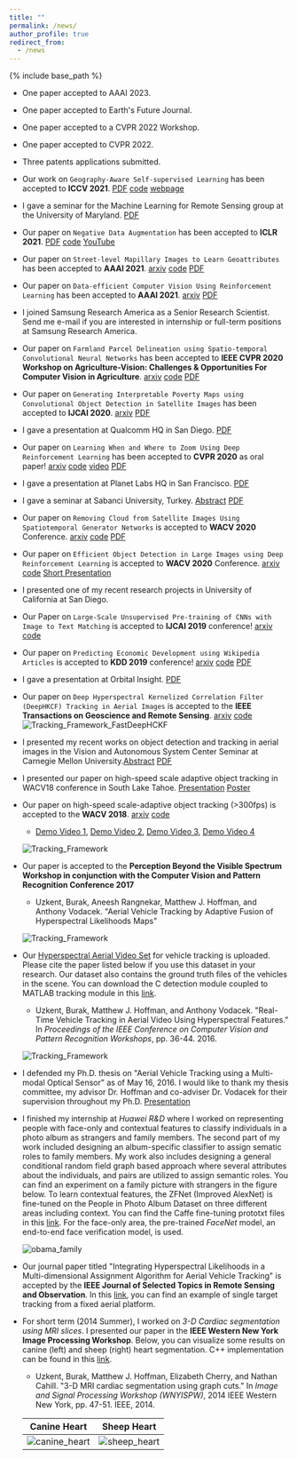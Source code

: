 ```yaml
---
title: ""
permalink: /news/
author_profile: true
redirect_from:
  - /news
---
```


{% include base_path %}
- One paper accepted to AAAI 2023.

- One paper accepted to Earth's Future Journal. 

- One paper accepted to a CVPR 2022 Workshop.

- One paper accepted to CVPR 2022.

- Three patents applications submitted.

- Our work on `Geography-Aware Self-supervised Learning` has been accepted to **ICCV 2021**. [PDF](https://openaccess.thecvf.com/content/ICCV2021/papers/Ayush_Geography-Aware_Self-Supervised_Learning_ICCV_2021_paper.pdf) [code](https://github.com/sustainlab-group/geography-aware-ssl) [webpage](https://geography-aware-ssl.github.io/)

- I gave a seminar for the Machine Learning for Remote Sensing group at the University of Maryland. [PDF](../files/UMSeminar_Burak.pdf)

- Our paper on `Negative Data Augmentation` has been accepted to **ICLR 2021**. [PDF](https://openreview.net/forum?id=Ovp8dvB8IBH) [code](https://github.com/ermongroup/NDA) [YouTube](https://www.youtube.com/watch?v=K-1mN2mz66k&t=21s&ab_channel=HenryAILabs)

- Our paper on `Street-level Mapillary Images to Learn Geoattributes` has been accepted to **AAAI 2021**. [arxiv](https://arxiv.org/pdf/2006.08661.pdf) [code](https://github.com/sustainlab-group/mapillarygcn) [PDF](https://www.aaai.org/AAAI21Papers/AAAI-10056.LeeJ.pdf)

- Our paper on `Data-efficient Computer Vision Using Reinforcement Learning` has been accepted to **AAAI 2021**. [arxiv](https://arxiv.org/pdf/2006.04224.pdf) [PDF](https://www.aaai.org/AAAI21Papers/AAAI-10300.AyushK.pdf)

- I joined Samsung Research America as a Senior Research Scientist. Send me e-mail if you are interested in internship or full-term positions at Samsung Research America.

- Our paper on `Farmland Parcel Delineation using Spatio-temporal Convolutional Neural Networks` has been accepted to **IEEE CVPR 2020 Workshop on Agriculture-Vision: Challenges & Opportunities For Computer Vision in Agriculture**. [arxiv](https://arxiv.org/pdf/2004.05471.pdf) [code](https://github.com/sustainlab-group/ParcelDelineation) [PDF](https://openaccess.thecvf.com/content_CVPRW_2020/papers/w5/Aung_Farm_Parcel_Delineation_Using_Spatio-Temporal_Convolutional_Networks_CVPRW_2020_paper.pdf)

- Our paper on `Generating Interpretable Poverty Maps using Convolutional Object Detection in Satellite Images` has been accepted to **IJCAI 2020**. [arxiv](https://arxiv.org/pdf/2002.01612.pdf) [PDF](https://www.ijcai.org/Proceedings/2020/0608.pdf)

- I gave a presentation at Qualcomm HQ in San Diego. [PDF](../files/Qualcomm.pdf)

- Our paper on `Learning When and Where to Zoom Using Deep Reinforcement Learning` has been accepted to **CVPR 2020** as oral paper! [arxiv](https://arxiv.org/pdf/2003.00425.pdf) [code](https://github.com/ermongroup/PatchDrop) [video](https://www.youtube.com/watch?v=n0HGh2x6Cgg) [PDF](https://openaccess.thecvf.com/content_CVPR_2020/papers/Uzkent_Learning_When_and_Where_to_Zoom_With_Deep_Reinforcement_Learning_CVPR_2020_paper.pdf)

- I gave a presentation at Planet Labs HQ in San Francisco. [PDF](../files/Planet_Presentation.pdf)

- I gave a seminar at Sabanci University, Turkey. [Abstract](https://mfg.sabanciuniv.edu/tr/events-detail/21371) [PDF](../files/Sabanci_Seminar.pdf)

- Our paper on `Removing Cloud from Satellite Images Using Spatiotemporal Generator Networks` is accepted to **WACV 2020** Conference. [arxiv](https://arxiv.org/pdf/1912.06838.pdf) [code](https://github.com/VSAnimator/stgan) [PDF](https://openaccess.thecvf.com/content_WACV_2020/papers/Sarukkai_Cloud_Removal_from_Satellite_Images_using_Spatiotemporal_Generator_Networks_WACV_2020_paper.pdf)

- Our paper on `Efficient Object Detection in Large Images using Deep Reinforcement Learning` is accepted to **WACV 2020** Conference. [arxiv](https://arxiv.org/pdf/1912.03966.pdf) [code](https://github.com/uzkent/EfficientObjectDetection) [Short Presentation](../files/WACV_Short.pdf)

- I presented one of my recent research projects in University of California at San Diego.

- Our Paper on `Large-Scale Unsupervised Pre-training of CNNs with Image to Text Matching` is accepted to **IJCAI 2019** conference! [arxiv](https://arxiv.org/pdf/1905.02506.pdf) [code](https://github.com/uzkent/WikiSatNet)

- Our paper on `Predicting Economic Development using Wikipedia Articles` is accepted to **KDD 2019** conference! [arxiv](https://arxiv.org/pdf/1905.01627.pdf) [code](https://github.com/uzkent/WikipediaPovertyMapping) [PDF](https://dl.acm.org/doi/10.1145/3292500.3330784)

- I gave a presentation at Orbital Insight. [PDF](../files/Orbital_Insight_Presentation.pdf)

- Our paper on `Deep Hyperspectral Kernelized Correlation Filter (DeepHKCF) Tracking in Aerial Images` is accepted to the **IEEE Transactions on Geoscience and Remote Sensing**. [arxiv](https://arxiv.org/abs/1711.07235) [code](https://github.com/uzkent/HKCF_Tracker)
	![Tracking_Framework_FastDeepHCKF](../images/FastDeepHKCF_Framework.png)

- I presented my recent works on object detection and tracking in aerial images in the Vision and Autonomous System Center Seminar at Carnegie Mellon University.[Abstract](https://www.ri.cmu.edu/event/object-detection-and-tracking-on-low-resolution-aerial-images/) [PDF](../files/CMU_VSAR_Seminar.pdf)

- I presented our paper on high-speed scale adaptive object tracking in WACV18 conference in South Lake Tahoe. [Presentation](../files/WACV18_Presentation.pdf) [Poster](../files/WACV18_Poster.pdf)

- Our paper on high-speed scale-adaptive object tracking (>300fps) is accepted to the **WACV 2018**. [arxiv](https://arxiv.org/pdf/1801.06729.pdf) [code](https://github.com/uzkent/EnKCF_Tracker)

  - [Demo Video 1](https://www.youtube.com/embed/dWeIbECiVkY?ecver=1), [Demo Video 2](https://www.youtube.com/embed/ZCnAjxJkseY?ecver=1), [Demo Video 3](https://www.youtube.com/embed/hAxA903YH2Y?ecver=1), [Demo Video 4](https://www.youtube.com/embed/h-yXx1A2dL0?ecver=1)

  ![Tracking_Framework](../images/EnKCF_Framework.png)

- Our paper is accepted to the **Perception Beyond the Visible Spectrum Workshop in conjunction with the Computer Vision and Pattern Recognition Conference 2017**

	- Uzkent, Burak, Aneesh Rangnekar, Matthew J. Hoffman, and Anthony Vodacek. "Aerial Vehicle Tracking by Adaptive Fusion of Hyperspectral Likelihoods Maps"

	![Tracking_Framework](../images/CVPRW17_Tracking.png)

- Our [Hyperspectral Aerial Video Set](https://uzkent.github.io/datasets/) for vehicle tracking is uploaded. Please cite the paper listed below if you use this dataset in your research. Our dataset also contains the ground truth files of the vehicles in the scene. You can download the C detection module coupled to MATLAB tracking module in this [link](https://github.com/uzkent/CVPRW17_Paper_Code).

	- Uzkent, Burak, Matthew J. Hoffman, and Anthony Vodacek. "Real-Time Vehicle Tracking in Aerial Video Using Hyperspectral Features." In *Proceedings of the IEEE Conference on Computer Vision and Pattern Recognition Workshops*, pp. 36-44. 2016.

	![Tracking_Framework](../images/CVPRW16_Tracking.png)

- I defended my Ph.D. thesis on "Aerial Vehicle Tracking using a Multi-modal Optical Sensor" as of May 16, 2016. I would like to thank my thesis committee, my advisor Dr. Hoffman and co-adviser Dr. Vodacek for their supervision throughout my Ph.D. [Presentation](../files/Thesis.Defense.pdf)

- I finished my internship at *Huawei R&D* where I worked on representing people with face-only and contextual features to classify individuals in a photo album as strangers and family members. The second part of my work included designing an album-specific classifier to assign sematic roles to family members. My work also includes designing a general conditional random field graph based approach where several attributes about the individuals, and pairs are utilized to assign semantic roles. You can find an experiment on a family picture with strangers in the figure below. To learn contextual features, the ZFNet (Improved AlexNet) is fine-tuned on the People in Photo Album Dataset on three different areas including context. You can find the Caffe fine-tuning prototxt files in this [link](https://github.com/uzkent/AlexNet_FineTuned_PersonRecognition). For the face-only area, the pre-trained *FaceNet* model, an end-to-end face verification model, is used.

	![obama_family](../images/Obama_Family.jpg)

- Our journal paper titled "Integrating Hyperspectral Likelihoods in a Multi-dimensional Assignment Algorithm for Aerial Vehicle Tracking" is accepted by the **IEEE Journal of Selected Topics in Remote Sensing and Observation**. In this [link](https://www.youtube.com/watch?v=scRQjEMGSRE), you can find an example of single target tracking from a fixed aerial platform.

- For short term (2014 Summer), I worked on *3-D Cardiac segmentation using MRI slices*. I presented our paper in the **IEEE Western New York Image Processing Workshop**. Below, you can visualize some results on canine (left) and sheep (right) heart segmentation. C++ implementation can be found in this [link](https://github.com/uzkent/3D_MRI_Segmentation).

	- Uzkent, Burak, Matthew J. Hoffman, Elizabeth Cherry, and Nathan Cahill. "3-D MRI cardiac segmentation using graph cuts." In *Image and Signal Processing Workshop (WNYISPW)*, 2014 IEEE Western New York, pp. 47-51. IEEE, 2014.

	Canine Heart             |  Sheep Heart
	:-------------------------:|:-------------------------:
	![canine_heart](../images/Canine_Heart_Segmentation.png)  |  ![sheep_heart](../images/Sheep_Heart_Segmentation.png)
